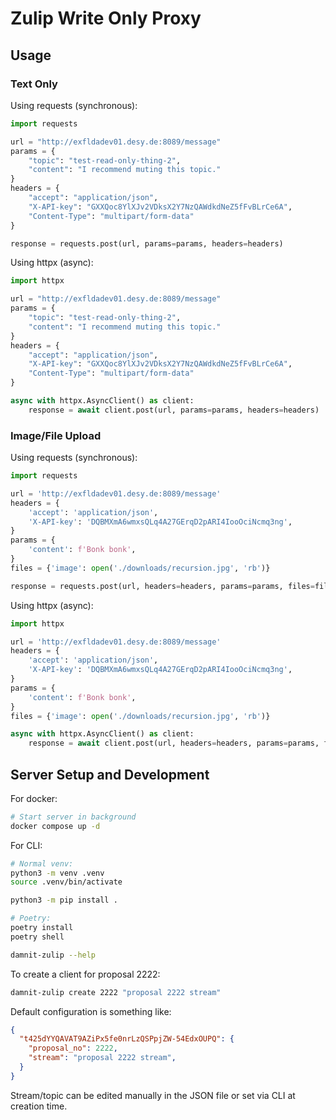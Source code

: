 # Zulip Write Only Proxy

## Usage

### Text Only

Using requests (synchronous):

```python
import requests

url = "http://exfldadev01.desy.de:8089/message"
params = {
    "topic": "test-read-only-thing-2",
    "content": "I recommend muting this topic."
}
headers = {
    "accept": "application/json",
    "X-API-key": "GXXQoc8YlXJv2VDksX2Y7NzQAWdkdNeZ5fFvBLrCe6A",
    "Content-Type": "multipart/form-data"
}

response = requests.post(url, params=params, headers=headers)
```

Using httpx (async):

```python
import httpx

url = "http://exfldadev01.desy.de:8089/message"
params = {
    "topic": "test-read-only-thing-2",
    "content": "I recommend muting this topic."
}
headers = {
    "accept": "application/json",
    "X-API-key": "GXXQoc8YlXJv2VDksX2Y7NzQAWdkdNeZ5fFvBLrCe6A",
    "Content-Type": "multipart/form-data"
}

async with httpx.AsyncClient() as client:
    response = await client.post(url, params=params, headers=headers)
```

### Image/File Upload

Using requests (synchronous):

```python
import requests

url = 'http://exfldadev01.desy.de:8089/message'
headers = {
    'accept': 'application/json',
    'X-API-key': 'DQBMXmA6wmxsQLq4A27GErqD2pARI4IooOciNcmq3ng',
}
params = {
    'content': f'Bonk bonk',
}
files = {'image': open('./downloads/recursion.jpg', 'rb')}

response = requests.post(url, headers=headers, params=params, files=files)
```

Using httpx (async):

```python
import httpx

url = 'http://exfldadev01.desy.de:8089/message'
headers = {
    'accept': 'application/json',
    'X-API-key': 'DQBMXmA6wmxsQLq4A27GErqD2pARI4IooOciNcmq3ng',
}
params = {
    'content': f'Bonk bonk',
}
files = {'image': open('./downloads/recursion.jpg', 'rb')}

async with httpx.AsyncClient() as client:
    response = await client.post(url, headers=headers, params=params, files=files)
```

## Server Setup and Development

For docker:

```sh
# Start server in background
docker compose up -d
```

For CLI:

```sh
# Normal venv:
python3 -m venv .venv
source .venv/bin/activate

python3 -m pip install .

# Poetry:
poetry install
poetry shell

damnit-zulip --help
```

To create a client for proposal 2222:

```sh
damnit-zulip create 2222 "proposal 2222 stream"
```

Default configuration is something like:

```json
{
  "t425dYYQAVAT9AZiPx5fe0nrLzQSPpjZW-54EdxOUPQ": {
    "proposal_no": 2222,
    "stream": "proposal 2222 stream",
  }
}
```

Stream/topic can be edited manually in the JSON file or set via CLI at creation time.
